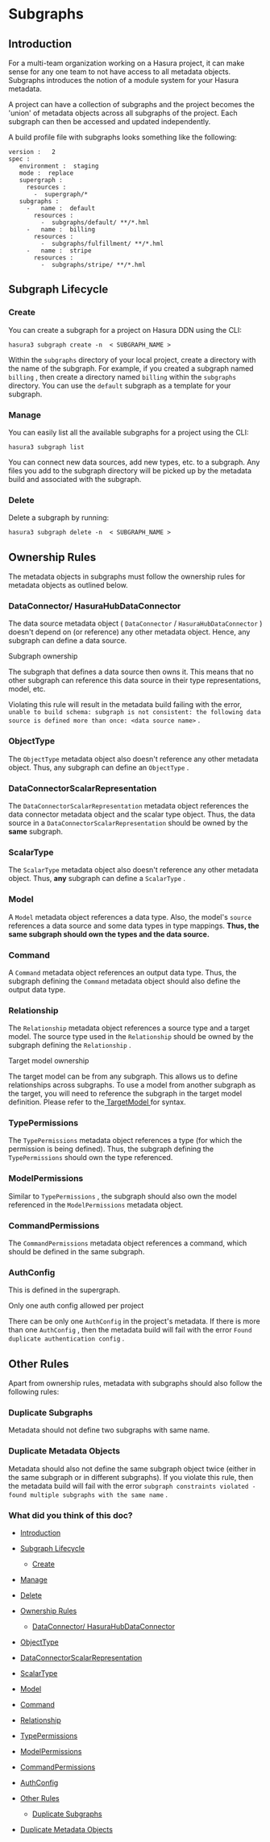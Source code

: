 # Subgraphs

## Introduction​

For a multi-team organization working on a Hasura project, it can make sense for any one team to not have access to all
metadata objects. Subgraphs introduces the notion of a module system for your Hasura metadata.

A project can have a collection of subgraphs and the project becomes the 'union' of metadata objects across all
subgraphs of the project. Each subgraph can then be accessed and updated independently.

A build profile file with subgraphs looks something like the following:

```
version :   2
spec :
   environment :  staging
   mode :  replace
   supergraph :
     resources :
       -  supergraph/*
   subgraphs :
     -   name :  default
       resources :
         -  subgraphs/default/ **/*.hml
     -   name :  billing
       resources :
         -  subgraphs/fulfillment/ **/*.hml
     -   name :  stripe
       resources :
         -  subgraphs/stripe/ **/*.hml
```

## Subgraph Lifecycle​

### Create​

You can create a subgraph for a project on Hasura DDN using the CLI:

`hasura3 subgraph create -n  < SUBGRAPH_NAME >`

Within the `subgraphs` directory of your local project, create a directory with the name of the subgraph. For example,
if you created a subgraph named `billing` , then create a directory named `billing` within the `subgraphs` directory. You
can use the `default` subgraph as a template for your subgraph.

### Manage​

You can easily list all the available subgraphs for a project using the CLI:

`hasura3 subgraph list`

You can connect new data sources, add new types, etc. to a subgraph. Any files you add to the subgraph directory will be
picked up by the metadata build and associated with the subgraph.

### Delete​

Delete a subgraph by running:

`hasura3 subgraph delete -n  < SUBGRAPH_NAME >`

## Ownership Rules​

The metadata objects in subgraphs must follow the ownership rules for metadata objects as outlined below.

### DataConnector/ HasuraHubDataConnector​

The data source metadata object ( `DataConnector` / `HasuraHubDataConnector` ) doesn't depend on (or reference) any other
metadata object. Hence, any subgraph can define a data source.

Subgraph ownership

The subgraph that defines a data source then owns it. This means that no other subgraph can reference this data source
in their type representations, model, etc.

Violating this rule will result in the metadata build failing with the error, `unable to build schema: subgraph is not consistent: the following data source is defined more than once: <data source name>` .

### ObjectType​

The `ObjectType` metadata object also doesn't reference any other metadata object. Thus, any subgraph can define an `ObjectType` .

### DataConnectorScalarRepresentation​

The `DataConnectorScalarRepresentation` metadata object references the data connector metadata object and the scalar
type object. Thus, the data source in a `DataConnectorScalarRepresentation` should be owned by the **same** subgraph.

### ScalarType​

The `ScalarType` metadata object also doesn't reference any other metadata object. Thus, **any** subgraph can define a `ScalarType` .

### Model​

A `Model` metadata object references a data type. Also, the model's `source` references a data source and some data
types in type mappings. **Thus, the same subgraph should own the types and the data source.** 

### Command​

A `Command` metadata object references an output data type. Thus, the subgraph defining the `Command` metadata object
should also define the output data type.

### Relationship​

The `Relationship` metadata object references a source type and a target model. The source type used in the `Relationship` should be owned by the subgraph defining the `Relationship` .

Target model ownership

The target model can be from any subgraph. This allows us to define relationships across subgraphs. To use a model from
another subgraph as the target, you will need to reference the subgraph in the target model definition. Please refer to
the[ TargetModel ](https://hasura.io/docs/3.0/data-domain-modeling/relationships/#targetmodel)for syntax.

### TypePermissions​

The `TypePermissions` metadata object references a type (for which the permission is being defined). Thus, the subgraph
defining the `TypePermissions` should own the type referenced.

### ModelPermissions​

Similar to `TypePermissions` , the subgraph should also own the model referenced in the `ModelPermissions` metadata
object.

### CommandPermissions​

The `CommandPermissions` metadata object references a command, which should be defined in the same subgraph.

### AuthConfig​

This is defined in the supergraph.

Only one auth config allowed per project

There can be only one `AuthConfig` in the project's metadata. If there is more than one `AuthConfig` , then the metadata
build will fail with the error `Found duplicate authentication config` .

## Other Rules​

Apart from ownership rules, metadata with subgraphs should also follow the following rules:

### Duplicate Subgraphs​

Metadata should not define two subgraphs with same name.

### Duplicate Metadata Objects​

Metadata should also not define the same subgraph object twice (either in the same subgraph or in different subgraphs).
If you violate this rule, then the metadata build will fail with the error `subgraph constraints violated - found multiple subgraphs with the same name` .

### What did you think of this doc?

- [ Introduction ](https://hasura.io/docs/3.0/ci-cd/subgraphs/#introduction)
- [ Subgraph Lifecycle ](https://hasura.io/docs/3.0/ci-cd/subgraphs/#subgraph-lifecycle)
    - [ Create ](https://hasura.io/docs/3.0/ci-cd/subgraphs/#create)

- [ Manage ](https://hasura.io/docs/3.0/ci-cd/subgraphs/#manage)

- [ Delete ](https://hasura.io/docs/3.0/ci-cd/subgraphs/#delete)
- [ Ownership Rules ](https://hasura.io/docs/3.0/ci-cd/subgraphs/#ownership-rules)
    - [ DataConnector/ HasuraHubDataConnector ](https://hasura.io/docs/3.0/ci-cd/subgraphs/#dataconnector-hasurahubdataconnector)

- [ ObjectType ](https://hasura.io/docs/3.0/ci-cd/subgraphs/#objecttype)

- [ DataConnectorScalarRepresentation ](https://hasura.io/docs/3.0/ci-cd/subgraphs/#dataconnectorscalarrepresentation)

- [ ScalarType ](https://hasura.io/docs/3.0/ci-cd/subgraphs/#scalartype)

- [ Model ](https://hasura.io/docs/3.0/ci-cd/subgraphs/#model)

- [ Command ](https://hasura.io/docs/3.0/ci-cd/subgraphs/#command)

- [ Relationship ](https://hasura.io/docs/3.0/ci-cd/subgraphs/#relationship)

- [ TypePermissions ](https://hasura.io/docs/3.0/ci-cd/subgraphs/#typepermissions)

- [ ModelPermissions ](https://hasura.io/docs/3.0/ci-cd/subgraphs/#modelpermissions)

- [ CommandPermissions ](https://hasura.io/docs/3.0/ci-cd/subgraphs/#commandpermissions)

- [ AuthConfig ](https://hasura.io/docs/3.0/ci-cd/subgraphs/#authconfig)
- [ Other Rules ](https://hasura.io/docs/3.0/ci-cd/subgraphs/#other-rules)
    - [ Duplicate Subgraphs ](https://hasura.io/docs/3.0/ci-cd/subgraphs/#duplicate-subgraphs)

- [ Duplicate Metadata Objects ](https://hasura.io/docs/3.0/ci-cd/subgraphs/#duplicate-metadata-objects)
